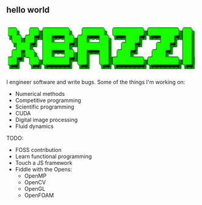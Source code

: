 ## hello world
<div align="left">
    <img src="img/xbazzi.png" alt="Logo" width="500px" />
</div>
<div>
I engineer software and write bugs. Some of the things I'm working on:

- Numerical methods
- Competitive programming
- Scientific programming
- CUDA
- Digital image processing
- Fluid dynamics

TODO:

- FOSS contribution
- Learn functional programming
- Touch a JS framework
- Fiddle with the Opens:
    - OpenMP
    - OpenCV
    - OpenGL
    - OpenFOAM
